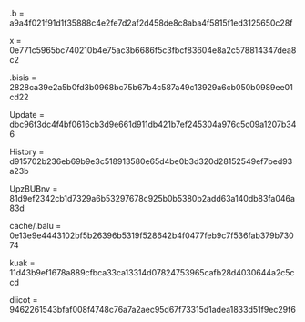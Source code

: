 .b = a9a4f021f91d1f35888c4e2fe7d2af2d458de8c8aba4f5815f1ed3125650c28f

x = 0e771c5965bc740210b4e75ac3b6686f5c3fbcf83604e8a2c578814347dea8c2

.bisis = 2828ca39e2a5b0fd3b0968bc75b67b4c587a49c13929a6cb050b0989ee01cd22

Update = dbc96f3dc4f4bf0616cb3d9e661d911db421b7ef245304a976c5c09a1207b346

History = d915702b236eb69b9e3c518913580e65d4be0b3d320d28152549ef7bed93a23b

UpzBUBnv = 81d9ef2342cb1d7329a6b53297678c925b0b5380b2add63a140db83fa046a83d

cache/.balu = 0e13e9e4443102bf5b26396b5319f528642b4f0477feb9c7f536fab379b73074

kuak = 11d43b9ef1678a889cfbca33ca13314d07824753965cafb28d4030644a2c5ccd

diicot = 9462261543bfaf008f4748c76a7a2aec95d67f73315d1adea1833d51f9ec29f6
